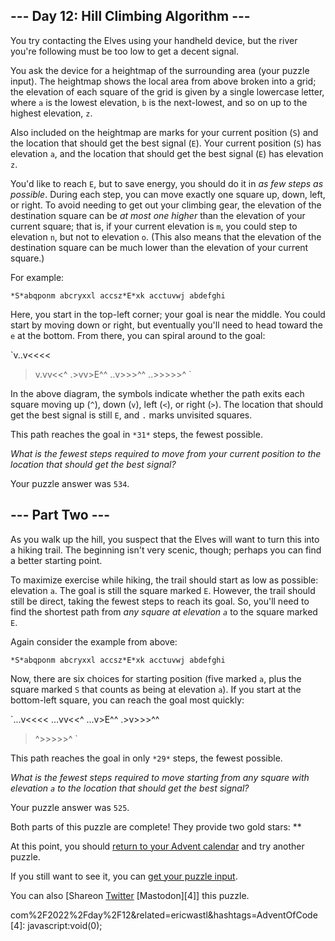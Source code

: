 
## --- Day 12: Hill Climbing Algorithm ---

You try contacting the Elves using your handheld device, but the river you're following must be too low to get a decent signal.

You ask the device for a heightmap of the surrounding area (your puzzle input). The heightmap shows the local area from above broken into a grid; the
elevation of each square of the grid is given by a single lowercase letter, where `a` is the lowest elevation, `b` is the next-lowest, and so on up to the
highest elevation, `z`.

Also included on the heightmap are marks for your current position (`S`) and the location that should get the best signal (`E`). Your current position (`S`)
has elevation `a`, and the location that should get the best signal (`E`) has elevation `z`.

You'd like to reach `E`, but to save energy, you should do it in *as few steps as possible*. During each step, you can move exactly one square up, down, left,
or right. To avoid needing to get out your climbing gear, the elevation of the destination square can be *at most one higher* than the elevation of your
current square; that is, if your current elevation is `m`, you could step to elevation `n`, but not to elevation `o`. (This also means that the elevation of
the destination square can be much lower than the elevation of your current square.)

For example:

`*S*abqponm
abcryxxl
accsz*E*xk
acctuvwj
abdefghi
`

Here, you start in the top-left corner; your goal is near the middle. You could start by moving down or right, but eventually you'll need to head toward the
`e` at the bottom. From there, you can spiral around to the goal:

`v..v<<<<
>v.vv<<^
.>vv>E^^
..v>>>^^
..>>>>>^
`

In the above diagram, the symbols indicate whether the path exits each square moving up (`^`), down (`v`), left (`<`), or right (`>`). The location that
should get the best signal is still `E`, and `.` marks unvisited squares.

This path reaches the goal in `*31*` steps, the fewest possible.

*What is the fewest steps required to move from your current position to the location that should get the best signal?*

Your puzzle answer was `534`.

## --- Part Two ---

As you walk up the hill, you suspect that the Elves will want to turn this into a hiking trail. The beginning isn't very scenic, though; perhaps you can find
a better starting point.

To maximize exercise while hiking, the trail should start as low as possible: elevation `a`. The goal is still the square marked `E`. However, the trail
should still be direct, taking the fewest steps to reach its goal. So, you'll need to find the shortest path from *any square at elevation `a`* to the square
marked `E`.

Again consider the example from above:

`*S*abqponm
abcryxxl
accsz*E*xk
acctuvwj
abdefghi
`

Now, there are six choices for starting position (five marked `a`, plus the square marked `S` that counts as being at elevation `a`). If you start at the
bottom-left square, you can reach the goal most quickly:

`...v<<<<
...vv<<^
...v>E^^
.>v>>>^^
>^>>>>>^
`

This path reaches the goal in only `*29*` steps, the fewest possible.

*What is the fewest steps required to move starting from any square with elevation `a` to the location that should get the best signal?*

Your puzzle answer was `525`.

Both parts of this puzzle are complete! They provide two gold stars: **

At this point, you should [return to your Advent calendar][1] and try another puzzle.

If you still want to see it, you can [get your puzzle input][2].

You can also [Shareon [Twitter][3] [Mastodon][4]] this puzzle.

[1]: /2022
[2]: 12/input
[3]: https://twitter.com/intent/tweet?text=I%27ve+completed+%22Hill+Climbing+Algorithm%22+%2D+Day+12+%2D+Advent+of+Code+2022&url=https%3A%2F%2Fadventofcode%2E
com%2F2022%2Fday%2F12&related=ericwastl&hashtags=AdventOfCode
[4]: javascript:void(0);

